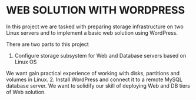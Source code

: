 # WEB SOLUTION WITH WORDPRESS

In this project we are tasked with preparing storage infrastructure on two Linux servers and to implement a basic web solution using WordPress.

There are two parts to this project

1. Configure storage subsystem for Web and Database servers based on Linux OS

We want gain practical experience of working with disks, partitions and volumes in Linux.
2. Install WordPress and connect it to a remote MySQL database server. We want to solidify our skill of deploying Web and DB tiers of Web solution.



